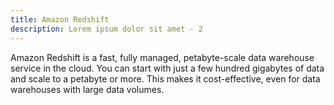 ```yaml
---
title: Amazon Redshift 
description: Lorem ipsum dolor sit amet - 2
---
```


Amazon Redshift is a fast, fully managed, petabyte-scale data warehouse service in the cloud. You can start with just a few hundred gigabytes of data and scale to a petabyte or more. This makes it cost-effective, even for data warehouses with large data volumes.
